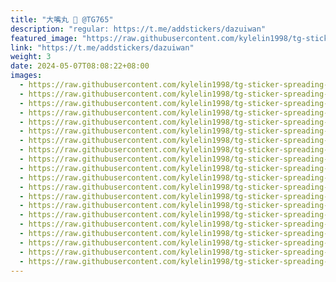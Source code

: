 ```yaml
---
title: "大嘴丸 🥰 @TG765"
description: "regular: https://t.me/addstickers/dazuiwan"
featured_image: "https://raw.githubusercontent.com/kylelin1998/tg-sticker-spreading-worldwide-images/main/img/3c9717ee-a318-44e4-b835-117d492cdfb5.jpg"
link: "https://t.me/addstickers/dazuiwan"
weight: 3
date: 2024-05-07T08:08:22+08:00
images:
  - https://raw.githubusercontent.com/kylelin1998/tg-sticker-spreading-worldwide-images/main/img/3c9717ee-a318-44e4-b835-117d492cdfb5.jpg
  - https://raw.githubusercontent.com/kylelin1998/tg-sticker-spreading-worldwide-images/main/img/a8512f38-5f0e-4807-be8d-8edb5b7f6f7b.jpg
  - https://raw.githubusercontent.com/kylelin1998/tg-sticker-spreading-worldwide-images/main/img/efd009f6-0a3a-4de7-bf8b-0fbbed1e5226.jpg
  - https://raw.githubusercontent.com/kylelin1998/tg-sticker-spreading-worldwide-images/main/img/77a9b9e8-0f8f-479c-b163-a8884e0ae846.jpg
  - https://raw.githubusercontent.com/kylelin1998/tg-sticker-spreading-worldwide-images/main/img/f0b83c42-b754-45ad-85e1-666809ac74ad.jpg
  - https://raw.githubusercontent.com/kylelin1998/tg-sticker-spreading-worldwide-images/main/img/27d6cfdd-9a89-46f9-847c-a2b4229e203c.jpg
  - https://raw.githubusercontent.com/kylelin1998/tg-sticker-spreading-worldwide-images/main/img/aa7697c0-a5a4-40a2-9dbb-57b51ea1ce3e.jpg
  - https://raw.githubusercontent.com/kylelin1998/tg-sticker-spreading-worldwide-images/main/img/c8ae261c-7b3b-4723-83ff-d70b18b5ed75.jpg
  - https://raw.githubusercontent.com/kylelin1998/tg-sticker-spreading-worldwide-images/main/img/2de8e3da-e902-45da-848d-cd4784033720.jpg
  - https://raw.githubusercontent.com/kylelin1998/tg-sticker-spreading-worldwide-images/main/img/24bf055e-879a-4521-91ba-22f5a7c25f93.jpg
  - https://raw.githubusercontent.com/kylelin1998/tg-sticker-spreading-worldwide-images/main/img/ba917500-5703-4e83-9767-60e33a624c1a.jpg
  - https://raw.githubusercontent.com/kylelin1998/tg-sticker-spreading-worldwide-images/main/img/87f6adea-1729-4160-a31f-7bf21649a5b8.jpg
  - https://raw.githubusercontent.com/kylelin1998/tg-sticker-spreading-worldwide-images/main/img/b0058b0e-219e-46d5-a69c-f99e75202de2.jpg
  - https://raw.githubusercontent.com/kylelin1998/tg-sticker-spreading-worldwide-images/main/img/5cca5a7c-e03a-4f99-b2d9-024069d4c42c.jpg
  - https://raw.githubusercontent.com/kylelin1998/tg-sticker-spreading-worldwide-images/main/img/526c359c-99fc-4b4d-ab8f-db52ee527f87.jpg
  - https://raw.githubusercontent.com/kylelin1998/tg-sticker-spreading-worldwide-images/main/img/eb43deca-2c40-4250-bcdf-f779500b5076.jpg
  - https://raw.githubusercontent.com/kylelin1998/tg-sticker-spreading-worldwide-images/main/img/598695fb-9c82-4bb7-bfab-cf2b87b93f7e.jpg
  - https://raw.githubusercontent.com/kylelin1998/tg-sticker-spreading-worldwide-images/main/img/fbf5a941-ed1e-47f8-afa4-05b828fc3ef6.jpg
  - https://raw.githubusercontent.com/kylelin1998/tg-sticker-spreading-worldwide-images/main/img/40419137-ce33-400b-938a-785b033aefbf.jpg
  - https://raw.githubusercontent.com/kylelin1998/tg-sticker-spreading-worldwide-images/main/img/310d0cca-ee0b-4937-b210-935813806718.jpg
---
```

